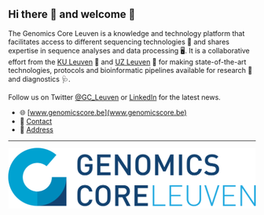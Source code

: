 ## Hi there 👋 and welcome 🤗 

The Genomics Core Leuven is a knowledge and technology platform that facilitates access to different sequencing technologies :dna:  and shares expertise in sequence analyses and data processing :desktop_computer:. It is a collaborative effort from the [KU Leuven](https://gbiomed.kuleuven.be/nl/cme) :school: and [UZ Leuven](https://www.uzleuven.be/nl/centrum-menselijke-erfelijkheid) :hospital: for making state-of-the-art technologies, protocols and bioinformatic pipelines available for research :microscope: and diagnostics :stethoscope:.

Follow us on Twitter [@GC_Leuven](https://twitter.com/@GC_Leuven) or [LinkedIn](https://www.linkedin.com/company/genomics-core-leuven/) for the latest news.

- 🌐 [www.genomicscore.be](www.genomicscore.be)
- 📧 [Contact](mailto:info@genomicscore.be)
- 🧭 [Address](https://osm.org/go/0EozWMdOk-?relation=7691228)

---
![logo](profile/images/gc.png)


<!--

**Here are some ideas to get you started:**

🙋‍♀️ A short introduction - what is your organization all about?
### 👩‍💻 Useful resources

🌈 Contribution guidelines - how can the community get involved?

🍿 Fun facts - what does your team eat for breakfast?
🧙 Remember, you can do mighty things with the power of [Markdown](https://guides.github.com/features/mastering-markdown/)
-->
